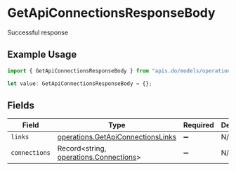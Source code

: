 # GetApiConnectionsResponseBody

Successful response

## Example Usage

```typescript
import { GetApiConnectionsResponseBody } from "apis.do/models/operations";

let value: GetApiConnectionsResponseBody = {};
```

## Fields

| Field                                                                                  | Type                                                                                   | Required                                                                               | Description                                                                            |
| -------------------------------------------------------------------------------------- | -------------------------------------------------------------------------------------- | -------------------------------------------------------------------------------------- | -------------------------------------------------------------------------------------- |
| `links`                                                                                | [operations.GetApiConnectionsLinks](../../models/operations/getapiconnectionslinks.md) | :heavy_minus_sign:                                                                     | N/A                                                                                    |
| `connections`                                                                          | Record<string, [operations.Connections](../../models/operations/connections.md)>       | :heavy_minus_sign:                                                                     | N/A                                                                                    |